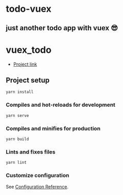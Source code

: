 # todo-vuex

## just another todo app with vuex 😎
# vuex_todo

- <a href="https://sharp-colden-40982b.netlify.app/#/"> Project link </a>

## Project setup
```
yarn install
```

### Compiles and hot-reloads for development
```
yarn serve
```

### Compiles and minifies for production
```
yarn build
```

### Lints and fixes files
```
yarn lint
```

### Customize configuration
See [Configuration Reference](https://cli.vuejs.org/config/).
